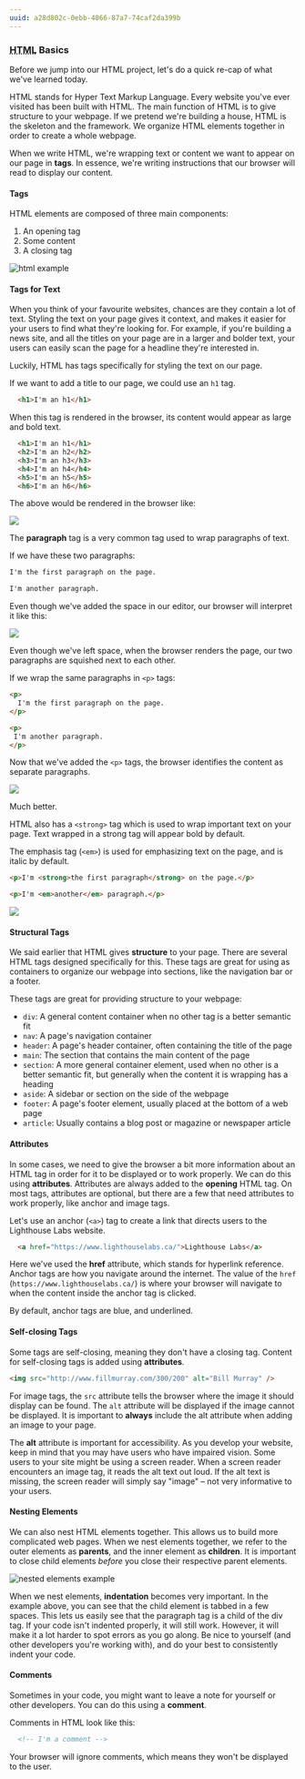 ```yaml
---
uuid: a28d802c-0ebb-4066-87a7-74caf2da399b
---
```


<!--  TODO:
  - Add basic HTML skeleton code and example

-->

### <abbr title="Hyper Text Markup Language"> HTML</abbr> Basics

Before we jump into our HTML project, let's do a quick re-cap of what we've learned today.

HTML stands for Hyper Text Markup Language. Every website you've ever visited has been built with HTML. The main
function of HTML is to give structure to your webpage. If we pretend we're building a house, HTML is the skeleton and the framework. We organize HTML elements together in order to create a whole webpage.

When we write HTML, we're wrapping text or content we want to appear on our page in **tags**. In essence, we're writing instructions that our browser will read to display our content.

#### Tags
HTML elements are composed of three main components:
1. An opening tag
2. Some content
3. A closing tag

![html example](https://d3vv6lp55qjaqc.cloudfront.net/items/0m3z3e1m0R3I3K0l3m3H/Image%202017-08-27%20at%202.33.57%20PM.png?X-CloudApp-Visitor-Id=2818368&v=8fa49697)


#### Tags for Text
When you think of your favourite websites, chances are they contain a lot of text. Styling the text on your page gives it context, and makes it easier for your users to find what they're looking for. For example, if you're building a news site, and all the titles on your page are in a larger and bolder text, your users can easily scan the page for a headline they're interested in.

Luckily, HTML has tags specifically for styling the text on our page.

If we want to add a title to our page, we could use an `h1` tag.

```html
  <h1>I'm an h1</h1>
```

When this tag is rendered in the browser, its content would appear as large and bold text.

```html
  <h1>I'm an h1</h1>
  <h2>I'm an h2</h2>
  <h3>I'm an h3</h3>
  <h4>I'm an h4</h4>
  <h5>I'm an h5</h5>
  <h6>I'm an h6</h6>
```

The above would be rendered in the browser like:

![](https://cl.ly/2F3A3X302D3L/Image%202017-09-25%20at%206.48.54%20PM.png)


The **paragraph** tag is a very common tag used to wrap paragraphs of text.

If we have these two paragraphs:

```html
I'm the first paragraph on the page.

I'm another paragraph.
```

Even though we've added the space in our editor, our browser will interpret it like this:

![](https://cl.ly/2O461j1v2E3B/Image%202017-10-01%20at%209.11.53%20AM.png)

Even though we've left space, when the browser renders the page, our two paragraphs are squished next to each other.

If we wrap the same paragraphs in `<p>` tags:

```html
<p>
  I'm the first paragraph on the page.
</p>

<p>
 I'm another paragraph.
</p>
```

Now that we've added the `<p>` tags, the browser identifies the content as separate paragraphs.

![](https://cl.ly/0I0E1w2v3P1X/Image%202017-10-01%20at%209.11.09%20AM.png)

Much better.

HTML also has a `<strong>` tag which is used to wrap important text on your page. Text wrapped in a strong tag will appear bold by default.

The emphasis tag (`<em>`) is used for emphasizing text on the page, and is italic by default.

```html
<p>I'm <strong>the first paragraph</strong> on the page.</p>

<p>I'm <em>another</em> paragraph.</p>
```

![](https://cl.ly/352y1R321j3T/Image%202017-10-01%20at%209.14.38%20AM.png)


#### Structural Tags
We said earlier that HTML gives **structure** to your page. There are several HTML tags designed specifically for this. These tags are great for using as containers to organize our webpage into sections, like the navigation bar or a footer.

These tags are great for providing structure to your webpage:
- `div`: A general content container when no other tag is a better semantic fit
- `nav`: A page's navigation container
- `header`: A page's header container, often containing the title of the page
- `main`: The section that contains the main content of the page
- `section`: A more general container element, used when no other is a better semantic fit, but generally when the content it is wrapping has a heading
- `aside`: A sidebar or section on the side of the webpage
- `footer`: A page's footer element, usually placed at the bottom of a web page
- `article`: Usually contains a blog post or magazine or newspaper article

#### Attributes

In some cases, we need to give the browser a bit more information about an HTML tag in order for it to be displayed or to work properly. We can do this using **attributes**. Attributes are always added to the **opening** HTML tag. On most tags, attributes are optional, but there are a few that need attributes to work properly, like anchor and image tags.

Let's use an anchor (`<a>`) tag to create a link that directs users to the Lighthouse Labs website.

```html
  <a href="https://www.lighthouselabs.ca/">Lighthouse Labs</a>
```

Here we've used the **href** attribute, which stands for hyperlink reference. Anchor tags are how you navigate around the internet. The value of the `href` (`https://www.lighthouselabs.ca/`) is where your browser will navigate to when the content inside the anchor tag is clicked.

By default, anchor tags are blue, and underlined.

#### Self-closing Tags

Some tags are self-closing, meaning they don't have a closing tag. Content for self-closing tags is added using **attributes**.

```html
<img src="http://www.fillmurray.com/300/200" alt="Bill Murray" />
```

For image tags, the `src` attribute tells the browser where the image it should display can be found. The `alt` attribute will be displayed if the image cannot be displayed. It is important to **always** include the alt attribute when adding an image to your page.

The **alt** attribute is important for accessibility. As you develop your website, keep in mind that you may have users who have impaired vision. Some users to your site might be using a screen reader. When a screen reader encounters an image tag, it reads the alt text out loud. If the alt text is missing, the screen reader will simply say "image" – not very informative to your users.

#### Nesting Elements

We can also nest HTML elements together. This allows us to build more complicated web pages. When we nest elements together, we refer to the outer elements as **parents**, and the inner element as **children**. It is important to close child elements *before* you close their respective parent elements.

![nested elements example](https://d3vv6lp55qjaqc.cloudfront.net/items/320k0U0v0Y0z203P3N2Q/Image%202017-08-27%20at%202.41.45%20PM.png?X-CloudApp-Visitor-Id=2818368&v=c8bfc426)

When we nest elements, **indentation** becomes very important. In the example above, you can see that the child element is tabbed in a few spaces. This lets us easily see that the paragraph tag is a child of the div tag. If your code isn't indented properly, it will still work. However, it will make it a lot harder to spot errors as you go along. Be nice to yourself (and other developers you're working with), and do your best to consistently indent your code.

#### Comments

Sometimes in your code, you might want to leave a note for yourself or other developers. You can do this using a **comment**.

Comments in HTML look like this:

```html
  <!-- I'm a comment -->
```

Your browser will ignore comments, which means they won't be displayed to the user.
